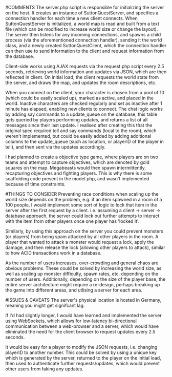 #COMMENTS
The server.php script is responsible for initializing the server on the host. It creates an instance of SuttonQuestServer, and specifies  a connection handler for each time a new client connects. When SuttonQuestServer is initialized, a world map is read and built from a text file (which can be modified to increase world size or change the layout). The server then listens for any incoming connections, and spawns a child process (via the aforementioned connection handler), sending it the world class, and a newly created SuttonQuestClient, which the connection handler can then use to send information to the client and request information from the database.

Client-side works using AJAX requests via the request.php script every 2.5 seconds, retrieving world information and updates via JSON, which are then reflected in client. On initial load, the client requests the world state from the server, and draws the map, and updates the room descriptions, etc.

When you connect on the client, your character is chosen from a pool of 10 (which could be easily scaled up), marked as active, and placed in the world. Inactive characters are checked regularly and set as inactive after 1 minute has elapsed, enabling new clients to connect. The chat logic works by adding say commands to a update_queue on the database, this table gets queried by players performing updates, and returns a list of all messages since their last update. I realised after creating this that the original spec required tell and say commands (local to the room), which weren't implemented, but could be easily added by adding additional columns to the update_queue (such as location, or playerID of the player in tell), and then sent via the updates accordingly.

I had planned to create a objective type game, where players are on two teams and attempt to capture objectives, which are denoted by gold squares on the map. Megabeasts would then spawn intermittently, recapturing objectives and fighting players. This is why there is some scaffolding code present in the model.php, and wasn't implemented because of time constraints.

#THINGS TO CONSIDER
Preventing race conditions when scaling up the world size depends on the problem, e.g. if an item spawned in a room of a 100 people, I would implement some sort of logic to lock that item in the server after the first request by a client. i.e. assuming a client -> server -> database approach, the server could lock out further attempts to interact with the item from other players once one player has 'locked it'.

Similarly, by using this approach on the server you could prevent monsters (or players) from being spam attacked by all other players in the room. A player that wanted to attack a monster would request a lock, apply the damage, and then release the lock (allowing other players to attack), similar to how ACID transactions work in a database.

As the number of users increases, over-crowding and general chaos are obvious problems. These could be solved by increasing the world size, as well as scaling up monster difficulty, spawn rates, etc. depending on the number of users. Additionally, depending on the size of the player base, the entire server architecture might require a re-design, perhaps breaking up the game into different areas, and utlising a server for each area.

#ISSUES & CAVEATS
The server's physical location is hosted in Germany, meaning you might get signifcant lag.

If I'd had slightly longer, I would have learned and implemented the server using WebSockets, which allows for low-latency bi-directional communication between a web-browser and a server, which would have eliminated the need for the client browser to request updates every 2.5 seconds.

It would be easy for a player to modify the JSON requests, i.e. changing playerID to another number. This could be solved by using a unique key which is generated by the server, returned to the player on the initial load, then used to authenticate further requests/updates, which would prevent other users from faking any updates.
